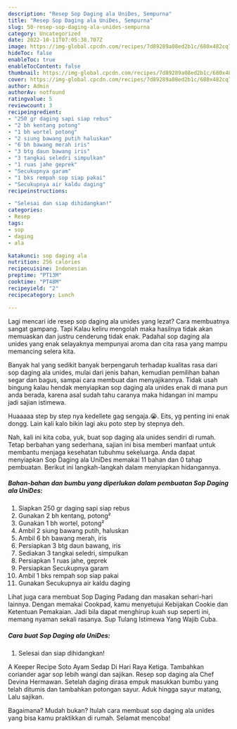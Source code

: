 ```yaml
---
description: "Resep Sop Daging ala UniDes, Sempurna"
title: "Resep Sop Daging ala UniDes, Sempurna"
slug: 50-resep-sop-daging-ala-unides-sempurna
category: Uncategorized
date: 2022-10-11T07:05:38.707Z
image: https://img-global.cpcdn.com/recipes/7d89289a08ed2b1c/680x482cq70/sop-daging-ala-unides-foto-resep-utama.jpg
hideToc: false
enableToc: true
enableTocContent: false
thumbnail: https://img-global.cpcdn.com/recipes/7d89289a08ed2b1c/680x482cq70/sop-daging-ala-unides-foto-resep-utama.jpg
cover: https://img-global.cpcdn.com/recipes/7d89289a08ed2b1c/680x482cq70/sop-daging-ala-unides-foto-resep-utama.jpg
author: Admin
authorAv: notfound
ratingvalue: 5
reviewcount: 3
recipeingredient:
- "250 gr daging sapi siap rebus"
- "2 bh kentang potong"
- "1 bh wortel potong"
- "2 siung bawang putih haluskan"
- "6 bh bawang merah iris"
- "3 btg daun bawang iris"
- "3 tangkai seledri simpulkan"
- "1 ruas jahe geprek"
- "Secukupnya garam"
- "1 bks rempah sop siap pakai"
- "Secukupnya air kaldu daging"
recipeinstructions:

- "Selesai dan siap dihidangkan!"
categories:
- Resep
tags:
- sop
- daging
- ala

katakunci: sop daging ala 
nutrition: 256 calories
recipecuisine: Indonesian
preptime: "PT13M"
cooktime: "PT48M"
recipeyield: "2"
recipecategory: Lunch

---
```



Lagi mencari ide resep sop daging ala unides yang lezat? Cara membuatnya sangat gampang. Tapi Kalau keliru mengolah maka hasilnya tidak akan memuaskan dan justru cenderung tidak enak. Padahal sop daging ala unides yang enak selayaknya mempunyai aroma dan cita rasa yang mampu memancing selera kita.


Banyak hal yang sedikit banyak berpengaruh terhadap kualitas rasa dari sop daging ala unides, mulai dari jenis bahan, kemudian pemilihan bahan segar dan bagus, sampai cara membuat dan menyajikannya. Tidak usah bingung kalau hendak menyiapkan sop daging ala unides enak di mana pun anda berada, karena asal sudah tahu caranya maka hidangan ini mampu jadi sajian istimewa.

Huaaaaa step by step nya kedellete gag sengaja.😭. Eits, yg penting ini enak dongg. Lain kali kalo bikin lagi aku poto step by stepnya deh.


Nah, kali ini kita coba, yuk, buat sop daging ala unides sendiri di rumah. Tetap berbahan yang sederhana, sajian ini bisa memberi manfaat untuk membantu menjaga kesehatan tubuhmu sekeluarga. Anda dapat menyiapkan Sop Daging ala UniDes memakai 11 bahan dan 0 tahap pembuatan. Berikut ini langkah-langkah dalam menyiapkan hidangannya.

<!--inarticleads1-->

##### Bahan-bahan dan bumbu yang diperlukan dalam pembuatan Sop Daging ala UniDes:

1. Siapkan 250 gr daging sapi siap rebus
1. Gunakan 2 bh kentang, potong²
1. Gunakan 1 bh wortel, potong²
1. Ambil 2 siung bawang putih, haluskan
1. Ambil 6 bh bawang merah, iris
1. Persiapkan 3 btg daun bawang, iris
1. Sediakan 3 tangkai seledri, simpulkan
1. Persiapkan 1 ruas jahe, geprek
1. Persiapkan Secukupnya garam
1. Ambil 1 bks rempah sop siap pakai
1. Gunakan Secukupnya air kaldu daging


Lihat juga cara membuat Sop Daging Padang dan masakan sehari-hari lainnya. Dengan memakai Cookpad, kamu menyetujui Kebijakan Cookie dan Ketentuan Pemakaian. Jadi bila dapat menghirup kuah sup seperti ini, memang nyaman sekali rasanya. Sup Tulang Istimewa Yang Wajib Cuba. 

<!--inarticleads2-->

##### Cara buat Sop Daging ala UniDes:


1. Selesai dan siap dihidangkan!

A Keeper Recipe Soto Ayam Sedap Di Hari Raya Ketiga. Tambahkan coriander agar sop lebih wangi dan sajikan. Resep sop daging ala Chef Devina Hermawan. Setelah daging dirasa empuk masukkan bumbu yang telah ditumis dan tambahkan potongan sayur. Aduk hingga sayur matang, Lalu sajikan. 

Bagaimana? Mudah bukan? Itulah cara membuat sop daging ala unides yang bisa kamu praktikkan di rumah. Selamat mencoba!
